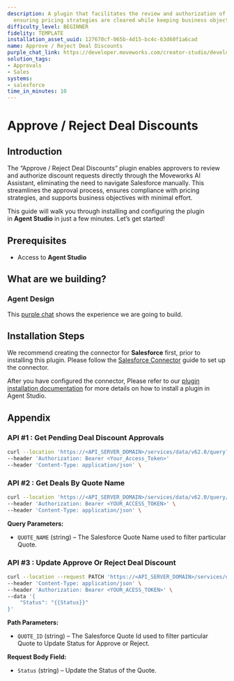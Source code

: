 ```yaml
---
description: A plugin that facilitates the review and authorization of deal discounts,
  ensuring pricing strategies are cleared while keeping business objectives in mind.
difficulty_level: BEGINNER
fidelity: TEMPLATE
installation_asset_uuid: 127670cf-065b-4d15-bc4c-63d60f1a6cad
name: Approve / Reject Deal Discounts
purple_chat_link: https://developer.moveworks.com/creator-studio/developer-tools/purple-chat/?conversation=%7B%22startTimestamp%22%3A%2211%3A43+AM%22%2C%22messages%22%3A%5B%7B%22parts%22%3A%5B%7B%22richText%22%3A%22%3Cp%3EAre+there+any+deals+which+need+approvals%3F%3C%2Fp%3E%22%7D%5D%2C%22role%22%3A%22user%22%7D%2C%7B%22parts%22%3A%5B%7B%22richText%22%3A%22%3Cp%3EHere+are+the+pending+deal+discounts+on+Salesforce%3A%3C%2Fp%3E%5Cn%3Cul%3E%5Cn++%3Cli%3EOrion+Project+-+Global+Tech+Solutions+-+15%25+Discount%3C%2Fli%3E%5Cn++%3Cli%3ENebula+Initiative+-+Stellar+Corp+-+10%25+Discount%3C%2Fli%3E%5Cn++%3Cli%3EPhoenix+Program+-+Nova+Systems+-+20%25+Discount%3C%2Fli%3E%5Cn%3C%2Ful%3E%5Cn%3Cp%3EWould+you+like+more+details+about+a+specific+deal%3F%3C%2Fp%3E%22%7D%5D%2C%22role%22%3A%22assistant%22%7D%2C%7B%22parts%22%3A%5B%7B%22richText%22%3A%22Orion+Project%22%7D%5D%2C%22role%22%3A%22user%22%7D%2C%7B%22parts%22%3A%5B%7B%22richText%22%3A%22%3Cb%3EDeal%3A+Orion+Project%3C%2Fb%3E%3Cbr%3E%3Cb%3ECustomer%3A%3C%2Fb%3E+Global+Tech+Solutions%3Cbr%3E%3Cb%3EOriginal+Price%3A%3C%2Fb%3E+%24100%2C000%3Cbr%3E%3Cb%3EProposed+Discount%3A%3C%2Fb%3E+15%25%3Cbr%3E%3Cb%3EReason%3A%3C%2Fb%3E+Strategic+partnership%3Cbr%3E%3Cbr%3EDo+you+want+to+approve+or+reject+this+deal%3F%22%7D%2C%7B%22buttons%22%3A%5B%7B%22buttonText%22%3A%22Approve%22%2C%22style%22%3A%22filled%22%7D%2C%7B%22buttonText%22%3A%22Reject%22%2C%22style%22%3A%22outlined%22%7D%5D%7D%5D%2C%22role%22%3A%22assistant%22%7D%2C%7B%22parts%22%3A%5B%7B%22richText%22%3A%22Approve%22%7D%5D%2C%22role%22%3A%22user%22%7D%2C%7B%22parts%22%3A%5B%7B%22richText%22%3A%22%3Cp%3EThe+discount+for+the+Orion+project+has+been+successfully+approved.%3C%2Fp%3E%22%7D%2C%7B%22citations%22%3A%5B%7B%22citationTitle%22%3A%22Orion+Project%22%2C%22connectorName%22%3A%22salesforce%22%7D%5D%7D%5D%2C%22role%22%3A%22assistant%22%7D%5D%7D
solution_tags:
- Approvals
- Sales
systems:
- salesforce
time_in_minutes: 10
---
```


# Approve / Reject Deal Discounts

## Introduction

The “Approve / Reject Deal Discounts” plugin enables approvers to review and authorize discount requests directly through the Moveworks AI Assistant, eliminating the need to navigate Salesforce manually. This streamlines the approval process, ensures compliance with pricing strategies, and supports business objectives with minimal effort.

This guide will walk you through installing and configuring the plugin in **Agent Studio** in just a few minutes. Let’s get started!

## Prerequisites

- Access to **Agent Studio**

## **What are we building?**

### **Agent Design**

This [purple chat](https://developer.moveworks.com/creator-studio/developer-tools/purple-chat/?conversation=%7B%22startTimestamp%22%3A%2211%3A43+AM%22%2C%22messages%22%3A%5B%7B%22parts%22%3A%5B%7B%22richText%22%3A%22%3Cp%3EAre+there+any+deals+which+need+approvals%3F%3C%2Fp%3E%22%7D%5D%2C%22role%22%3A%22user%22%7D%2C%7B%22parts%22%3A%5B%7B%22richText%22%3A%22%3Cp%3EHere+are+the+pending+deal+discounts+on+Salesforce%3A%3C%2Fp%3E%5Cn%3Cul%3E%5Cn++%3Cli%3EOrion+Project+-+Global+Tech+Solutions+-+15%25+Discount%3C%2Fli%3E%5Cn++%3Cli%3ENebula+Initiative+-+Stellar+Corp+-+10%25+Discount%3C%2Fli%3E%5Cn++%3Cli%3EPhoenix+Program+-+Nova+Systems+-+20%25+Discount%3C%2Fli%3E%5Cn%3C%2Ful%3E%5Cn%3Cp%3EWould+you+like+more+details+about+a+specific+deal%3F%3C%2Fp%3E%22%7D%5D%2C%22role%22%3A%22assistant%22%7D%2C%7B%22parts%22%3A%5B%7B%22richText%22%3A%22Orion+Project%22%7D%5D%2C%22role%22%3A%22user%22%7D%2C%7B%22parts%22%3A%5B%7B%22richText%22%3A%22%3Cb%3EDeal%3A+Orion+Project%3C%2Fb%3E%3Cbr%3E%3Cb%3ECustomer%3A%3C%2Fb%3E+Global+Tech+Solutions%3Cbr%3E%3Cb%3EOriginal+Price%3A%3C%2Fb%3E+%24100%2C000%3Cbr%3E%3Cb%3EProposed+Discount%3A%3C%2Fb%3E+15%25%3Cbr%3E%3Cb%3EReason%3A%3C%2Fb%3E+Strategic+partnership%3Cbr%3E%3Cbr%3EDo+you+want+to+approve+or+reject+this+deal%3F%22%7D%2C%7B%22buttons%22%3A%5B%7B%22buttonText%22%3A%22Approve%22%2C%22style%22%3A%22filled%22%7D%2C%7B%22buttonText%22%3A%22Reject%22%2C%22style%22%3A%22outlined%22%7D%5D%7D%5D%2C%22role%22%3A%22assistant%22%7D%2C%7B%22parts%22%3A%5B%7B%22richText%22%3A%22Approve%22%7D%5D%2C%22role%22%3A%22user%22%7D%2C%7B%22parts%22%3A%5B%7B%22richText%22%3A%22%3Cp%3EThe+discount+for+the+Orion+project+has+been+successfully+approved.%3C%2Fp%3E%22%7D%2C%7B%22citations%22%3A%5B%7B%22citationTitle%22%3A%22Orion+Project%22%2C%22connectorName%22%3A%22salesforce%22%7D%5D%7D%5D%2C%22role%22%3A%22assistant%22%7D%5D%7D) shows the experience we are going to build.

## Installation Steps

We recommend creating the connector for **Salesforce** first, prior to installing this plugin. Please follow the [Salesforce Connector](https://developer.moveworks.com/marketplace/package/?id=salesforce&hist=home) guide to set up the connector.

After you have configured the connector, Please refer to our [plugin installation documentation](https://help.moveworks.com/docs/ai-agent-marketplace-installation) for more details on how to install a plugin in Agent Studio.

## **Appendix**

### API #1 : Get Pending Deal Discount Approvals

```bash
curl --location 'https://<API_SERVER_DOMAIN>/services/data/v62.0/query?q=SELECT+Id%2CName%2CQuoteNumber%2CTotalPrice%2CDiscount%2CStatus%2CAccount.Name%2CAccountId+FROM+Quote+WHERE+Discount+%3E+0+AND+Status+NOT+IN+%28%27Accepted%27%2C+%27Approved%27%2C+%27Denied%27%29' \
--header 'Authorization: Bearer <Your_Access_Token>'
--header 'Content-Type: application/json' \
```

### API #2 : Get Deals By Quote Name

```bash
curl --location 'https://<API_SERVER_DOMAIN>/services/data/v62.0/query/?q=SELECT+Id%2CName%2CQuoteNumber%2CTotalPrice%2CDiscount%2CStatus%2CAccount.Name%2CAccountId+FROM+Quote+WHERE+Discount+%3E+0+AND+Status+NOT+IN+(%27Accepted%27%2C%27Approved%27%2C%27Denied%27)+AND+Name+%3D%27<QUOTE_NAME>%27' \
--header 'Authorization: Bearer <YOUR_ACCESS_TOKEN>' \
--header 'Content-Type: application/json' \

```

**Query Parameters:**

- `QUOTE_NAME` (string) – The Salesforce Quote Name used to filter particular Quote.

### API #3 : Update Approve Or Reject Deal Discount

```bash
curl --location --request PATCH 'https://<API_SERVER_DOMAIN>/services/data/v62.0/sobjects/Quote/<QUOTE_ID>' \
--header 'Content-Type: application/json' \
--header 'Authorization: Bearer <YOUR_ACESS_TOKEN>' \
--data '{
    "Status": "{{Status}}"
}'
```

**Path Parameters:**

- `QUOTE_ID` (string) – The Salesforce Quote Id used to filter particular Quote to Update Status for Approve or Reject.

**Request Body Field:**

- `Status` (string) – Update the Status of the Quote.
